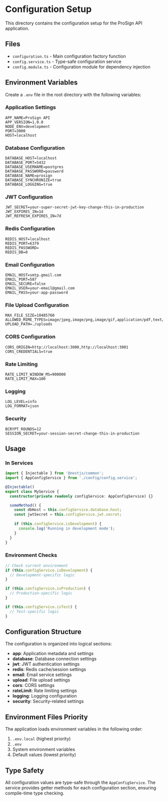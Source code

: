 # Configuration Setup

This directory contains the configuration setup for the ProSign API application.

## Files

- `configuration.ts` - Main configuration factory function
- `config.service.ts` - Type-safe configuration service
- `config.module.ts` - Configuration module for dependency injection

## Environment Variables

Create a `.env` file in the root directory with the following variables:

### Application Settings
```
APP_NAME=ProSign API
APP_VERSION=1.0.0
NODE_ENV=development
PORT=3000
HOST=localhost
```

### Database Configuration
```
DATABASE_HOST=localhost
DATABASE_PORT=5432
DATABASE_USERNAME=postgres
DATABASE_PASSWORD=password
DATABASE_NAME=prosign
DATABASE_SYNCHRONIZE=true
DATABASE_LOGGING=true
```

### JWT Configuration
```
JWT_SECRET=your-super-secret-jwt-key-change-this-in-production
JWT_EXPIRES_IN=1d
JWT_REFRESH_EXPIRES_IN=7d
```

### Redis Configuration
```
REDIS_HOST=localhost
REDIS_PORT=6379
REDIS_PASSWORD=
REDIS_DB=0
```

### Email Configuration
```
EMAIL_HOST=smtp.gmail.com
EMAIL_PORT=587
EMAIL_SECURE=false
EMAIL_USER=your-email@gmail.com
EMAIL_PASS=your-app-password
```

### File Upload Configuration
```
MAX_FILE_SIZE=10485760
ALLOWED_MIME_TYPES=image/jpeg,image/png,image/gif,application/pdf,text/plain
UPLOAD_PATH=./uploads
```

### CORS Configuration
```
CORS_ORIGIN=http://localhost:3000,http://localhost:3001
CORS_CREDENTIALS=true
```

### Rate Limiting
```
RATE_LIMIT_WINDOW_MS=900000
RATE_LIMIT_MAX=100
```

### Logging
```
LOG_LEVEL=info
LOG_FORMAT=json
```

### Security
```
BCRYPT_ROUNDS=12
SESSION_SECRET=your-session-secret-change-this-in-production
```

## Usage

### In Services

```typescript
import { Injectable } from '@nestjs/common';
import { AppConfigService } from './config/config.service';

@Injectable()
export class MyService {
  constructor(private readonly configService: AppConfigService) {}

  someMethod() {
    const dbHost = this.configService.database.host;
    const jwtSecret = this.configService.jwt.secret;
    
    if (this.configService.isDevelopment) {
      console.log('Running in development mode');
    }
  }
}
```

### Environment Checks

```typescript
// Check current environment
if (this.configService.isDevelopment) {
  // Development-specific logic
}

if (this.configService.isProduction) {
  // Production-specific logic
}

if (this.configService.isTest) {
  // Test-specific logic
}
```

## Configuration Structure

The configuration is organized into logical sections:

- **app**: Application metadata and settings
- **database**: Database connection settings
- **jwt**: JWT authentication settings
- **redis**: Redis cache/session settings
- **email**: Email service settings
- **upload**: File upload settings
- **cors**: CORS settings
- **rateLimit**: Rate limiting settings
- **logging**: Logging configuration
- **security**: Security-related settings

## Environment Files Priority

The application loads environment variables in the following order:
1. `.env.local` (highest priority)
2. `.env`
3. System environment variables
4. Default values (lowest priority)

## Type Safety

All configuration values are type-safe through the `AppConfigService`. The service provides getter methods for each configuration section, ensuring compile-time type checking. 